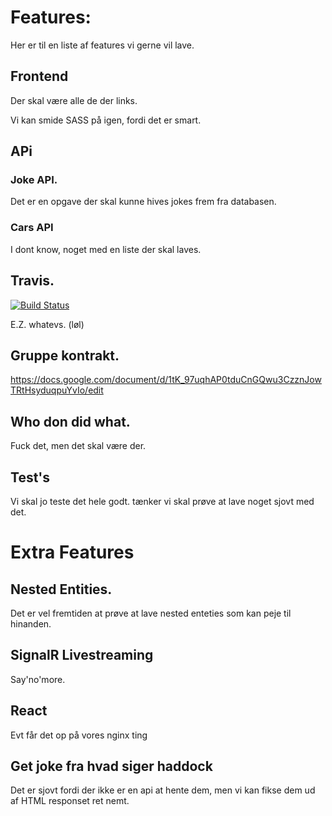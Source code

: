 # Features:

Her er til en liste af features vi gerne vil lave.


## Frontend

Der skal være alle de der links.

Vi kan smide SASS på igen, fordi det er smart.

## APi

### Joke API.

Det er en opgave der skal kunne hives jokes frem fra databasen.

### Cars API

I dont know, noget med en liste der skal laves.

## Travis.

[![Build Status](https://travis-ci.com/cph-mn521/CA1.svg?branch=master)](https://travis-ci.com/cph-mn521/CA1)

E.Z. whatevs. (løl)

## Gruppe kontrakt.

https://docs.google.com/document/d/1tK_97uqhAP0tduCnGQwu3CzznJowTRtHsyduqpuYvIo/edit

## Who don did what.

Fuck det, men det skal være der.


## Test's

Vi skal jo teste det hele godt. tænker vi skal prøve at lave noget sjovt med det.


# Extra Features

## Nested Entities.

Det er vel fremtiden at prøve at lave nested enteties som kan peje til hinanden.

## SignalR Livestreaming

Say'no'more.

## React

Evt får det op på vores nginx ting

## Get joke fra hvad siger haddock

Det er sjovt fordi der ikke er en api at hente dem, men vi kan fikse dem ud af HTML responset ret nemt.

